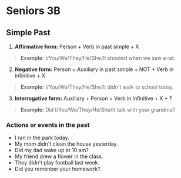 # Seniors 3B
## Simple Past
1. __Affirmative form:__ Person + Verb in past simple + X
> __Example:__ I/You/We/They/He/She/It shouted when we saw a rat.
2. __Negative form:__ Person + Auxiliary in past simple + NOT + Verb in infinitive + X
> __Example:__ I/You/We/They/He/She/It didn´t walk to school today.
3. __Interrogative form:__ Auxiliary + Person + Verb in infinitive + X + ?
> __Example:__ Did I/You/We/They/He/She/It talk with your grandma?
### Actions or events in the past
* I ran in the park today.
* My mom didn't clean the house yesterday.
* Did my dad wake up at 10 am?
* My friend drew a flower in the class.
* They didn't play football last week.
* Did you remenber your homework?.